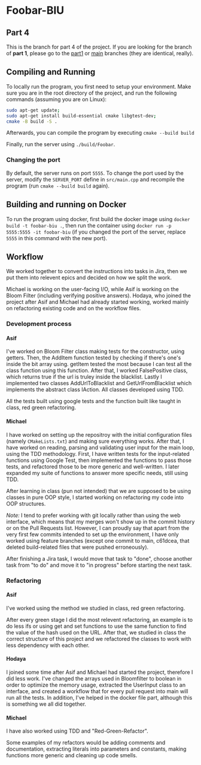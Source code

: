 # Foobar-BIU

## Part 4
This is the branch for part 4 of the project. If you are looking for the branch of **part 1**, please go to the [part1](https://github.com/AsifMadar/Foobar-BIU/tree/part1) or [main](https://github.com/AsifMadar/Foobar-BIU/tree/main) branches (they are identical, really).

## Compiling and Running
To locally run the program, you first need to setup your environment. Make sure you are in the root directory of the project, and run the following commands (assuming you are on Linux):
```bash
sudo apt-get update;
sudo apt-get install build-essential cmake libgtest-dev;
cmake -B build -S .
```

Afterwards, you can compile the program by executing `cmake --build build`

Finally, run the server using `./build/Foobar`.

### Changing the port
By default, the server runs on port `5555`. To change the port used by the server, modify the `SERVER_PORT` define in `src/main.cpp` and recompile the program (run `cmake --build build` again).

## Building and running on Docker
To run the program using docker, first build the docker image using `docker build -t foobar-biu .`, then run the container using `docker run -p 5555:5555 -it foobar-biu` (if you changed the port of the server, replace `5555` in this command with the new port).

## Workflow
We worked together to convert the instructions into tasks in Jira, then we put them into relevent epics and decided on how we split the work.

Michael is working on the user-facing I/O, while Asif is working on the Bloom Filter (including verifying positive answers). Hodaya, who joined the project after Asif and Michael had already started working, worked mainly on refactoring existing code and on the workflow files.

### Development process
#### Asif
I've worked on Bloom Filter class making tests for the constructor, using getters. Then, the AddItem function tested by checking if there's one's inside
the bit array using. getItem tested the most because I can test all the class function using this function.
After that, I worked FalsePositive class, which returns true if the url is truley inside the blacklist.
Lastly I implemented two classes AddUrlToBlacklist and GetUrlFromBlacklist which implements the abstract class IAction.
All classes developed using TDD.

All the tests built using google tests and the function built like taught in class, red green refactoring.

#### Michael
I have worked on setting up the repositroy with the initial configuration files (namely `CMakeLists.txt`) and making sure everything works. After that, I have worked on reading, parsing and validating user input for the main loop, using the TDD methodology. First, I have written tests for the input-related functions using Google Test, then implemented the functions to pass those tests, and refactored those to be more generic and well-written. I later expanded my suite of functions to answer more specific needs, still using TDD.

After learning in class (pun not intended) that we are supposed to be using classes in pure OOP style, I started working on refactoring my code into OOP structures.

*Note:* I tend to prefer working with git locally rather than using the web interface, which means that my merges won't show up in the commit history or on the Pull Requests list. However, I can proudly say that apart from the very first few commits intended to set up the environment, I have only worked using feature branches (except one commit to main, c61dcea, that deleted build-related files that were pushed erroneously).

After finishing a Jira task, I would move that task to "done", choose another task from "to do" and move it to "in progress" before starting the next task.

### Refactoring
#### Asif
I've worked using the method we studied in class, red green refactoring.

After every green stage I did the most relevent refactoring, an example is to do less ifs or using get and set functions to use the same function to
find the value of the hash used on the URL. After that, we studied in class the correct structure of this project and we refactored the classes to 
work with less dependency with each other.

#### Hodaya
I joined some time after Asif and Michael had started the project, therefore I did less work. I've changed the arrays used in Bloomfilter to boolean in order to optimize the memory usage, extracted the UserInput class to an interface, and created a workflow that for every pull request into main will run all the tests. In addition, I've helped in the docker file part, although this is something we all did together.

#### Michael
I have also worked using TDD and "Red-Green-Refactor".

Some examples of my refactors would be adding comments and documentation, extracting literals into parameters and constants, making functions more generic and cleaning up code smells.
